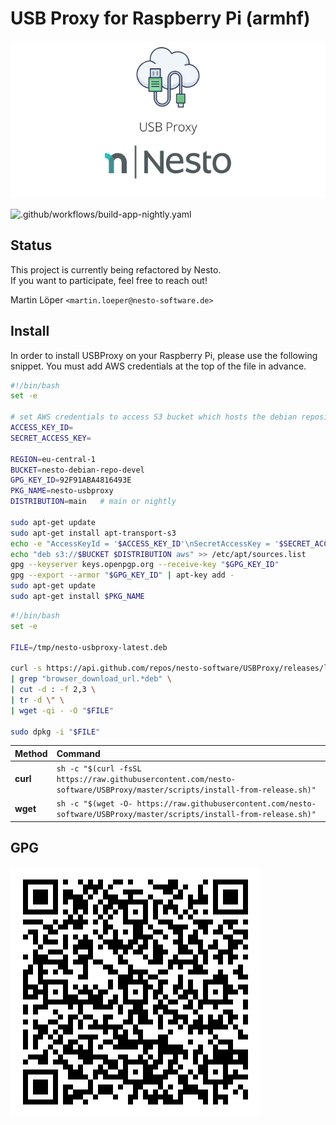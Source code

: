 USB Proxy for Raspberry Pi (armhf)   
========

<p align="center">
  <img src=".github/imgs/project_logo.png">
</p>

![.github/workflows/build-app-nightly.yaml](https://github.com/nesto-software/USBProxy/workflows/.github/workflows/build-app-nightly.yaml/badge.svg?branch=dev)


Status
------
This project is currently being refactored by Nesto.   
If you want to participate, feel free to reach out!

Martin Löper `<martin.loeper@nesto-software.de>`

Install
-------

In order to install USBProxy on your Raspberry Pi, please use the following snippet.
You must add AWS credentials at the top of the file in advance.

```bash
#!/bin/bash
set -e

# set AWS credentials to access S3 bucket which hosts the debian repository
ACCESS_KEY_ID=
SECRET_ACCESS_KEY=

REGION=eu-central-1
BUCKET=nesto-debian-repo-devel
GPG_KEY_ID=92F91ABA4816493E
PKG_NAME=nesto-usbproxy
DISTRIBUTION=main   # main or nightly

sudo apt-get update
sudo apt-get install apt-transport-s3
echo -e "AccessKeyId = '$ACCESS_KEY_ID'\nSecretAccessKey = '$SECRET_ACCESS_KEY'\nRegion = '$REGION'\nToken = ''" > /etc/apt/s3auth.conf
echo "deb s3://$BUCKET $DISTRIBUTION aws" >> /etc/apt/sources.list
gpg --keyserver keys.openpgp.org --receive-key "$GPG_KEY_ID"
gpg --export --armor "$GPG_KEY_ID" | apt-key add -
sudo apt-get update
sudo apt-get install $PKG_NAME
```

```bash
#!/bin/bash
set -e

FILE=/tmp/nesto-usbproxy-latest.deb

curl -s https://api.github.com/repos/nesto-software/USBProxy/releases/latest \
| grep "browser_download_url.*deb" \
| cut -d : -f 2,3 \
| tr -d \" \
| wget -qi - -O "$FILE"

sudo dpkg -i "$FILE"
```

| Method    | Command                                                                                           |
|:----------|:--------------------------------------------------------------------------------------------------|
| **curl**  | `sh -c "$(curl -fsSL https://raw.githubusercontent.com/nesto-software/USBProxy/master/scripts/install-from-release.sh)"` |
| **wget**  | `sh -c "$(wget -O- https://raw.githubusercontent.com/nesto-software/USBProxy/master/scripts/install-from-release.sh)"`   |

GPG
---------
<a href="https://keyoxide.org/F1C6636C27019FD0D29307DEAE25CBF30C0DDB0C" rel="Nesto Cloud Operations">![Nesto Cloud Operations](.github/imgs/gpg_qr.svg)</a> 